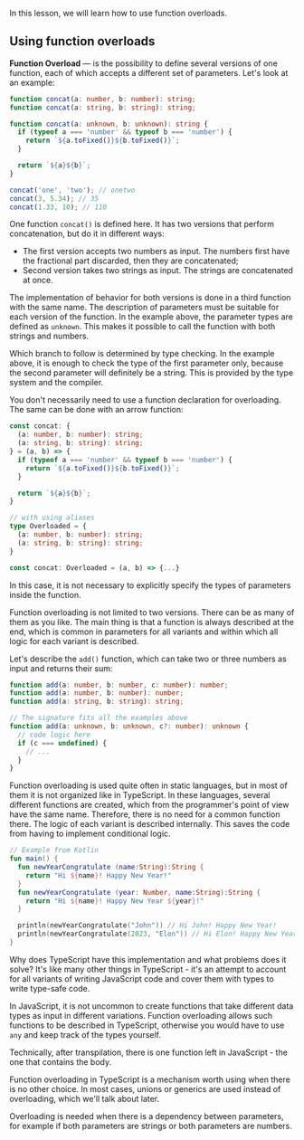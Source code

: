 
In this lesson, we will learn how to use function overloads.

## Using function overloads

**Function Overload** — is the possibility to define several versions of one function, each of which accepts a different set of parameters. Let's look at an example:

```typescript
function concat(a: number, b: number): string;
function concat(a: string, b: string): string;

function concat(a: unknown, b: unknown): string {
  if (typeof a === 'number' && typeof b === 'number') {
    return `${a.toFixed()}${b.toFixed()}`;
  }

  return `${a}${b}`;
}

concat('one', 'two'); // onetwo
concat(3, 5.34); // 35
concat(1.33, 10); // 110
```

One function `concat()` is defined here. It has two versions that perform concatenation, but do it in different ways:

* The first version accepts two numbers as input. The numbers first have the fractional part discarded, then they are concatenated;
* Second version takes two strings as input. The strings are concatenated at once.

The implementation of behavior for both versions is done in a third function with the same name. The description of parameters must be suitable for each version of the function. In the example above, the parameter types are defined as `unknown`. This makes it possible to call the function with both strings and numbers.

Which branch to follow is determined by type checking. In the example above, it is enough to check the type of the first parameter only, because the second parameter will definitely be a string. This is provided by the type system and the compiler.

You don't necessarily need to use a function declaration for overloading. The same can be done with an arrow function:

```typescript
const concat: {
  (a: number, b: number): string;
  (a: string, b: string): string;
} = (a, b) => {
  if (typeof a === 'number' && typeof b === 'number') {
    return `${a.toFixed()}${b.toFixed()}`;
  }

  return `${a}${b}`;
}

// with using aliases
type Overloaded = {
  (a: number, b: number): string;
  (a: string, b: string): string;
}

const concat: Overloaded = (a, b) => {...}
```

In this case, it is not necessary to explicitly specify the types of parameters inside the function.

Function overloading is not limited to two versions. There can be as many of them as you like. The main thing is that a function is always described at the end, which is common in parameters for all variants and within which all logic for each variant is described.

Let's describe the `add()` function, which can take two or three numbers as input and returns their sum:

```typescript
function add(a: number, b: number, c: number): number;
function add(a: number, b: number): number;
function add(a: string, b: string): string;

// The signature fits all the examples above
function add(a: unknown, b: unknown, c?: number): unknown {
  // code logic here
  if (c === undefined) {
    // ...
  }
}
```

Function overloading is used quite often in static languages, but in most of them it is not organized like in TypeScript. In these languages, several different functions are created, which from the programmer's point of view have the same name. Therefore, there is no need for a common function there. The logic of each variant is described internally. This saves the code from having to implement conditional logic.

```kotlin
// Example from Kotlin
fun main() {
  fun newYearCongratulate (name:String):String {
    return "Hi ${name}! Happy New Year!"
  }
  fun newYearCongratulate (year: Number, name:String):String {
    return "Hi ${name}! Happy New Year ${year}!"
  }

  println(newYearCongratulate("John")) // Hi John! Happy New Year!
  println(newYearCongratulate(2023, "Elon")) // Hi Elon! Happy New Year 2023!
}
```

Why does TypeScript have this implementation and what problems does it solve? It's like many other things in TypeScript - it's an attempt to account for all variants of writing JavaScript code and cover them with types to write type-safe code.

In JavaScript, it is not uncommon to create functions that take different data types as input in different variations. Function overloading allows such functions to be described in TypeScript, otherwise you would have to use `any` and keep track of the types yourself.

Technically, after transpilation, there is one function left in JavaScript - the one that contains the body.

Function overloading in TypeScript is a mechanism worth using when there is no other choice. In most cases, unions or generics are used instead of overloading, which we'll talk about later.

Overloading is needed when there is a dependency between parameters, for example if both parameters are strings or both parameters are numbers.